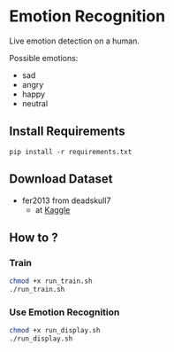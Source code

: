 # Emotion Recognition

Live emotion detection on a human.


Possible emotions:
* sad
* angry
* happy
* neutral

## Install Requirements

`pip install -r requirements.txt`


## Download Dataset

* fer2013 from deadskull7
  * at [Kaggle](https://www.kaggle.com/deadskull7/fer2013)

## How to ?

### Train

```sh
chmod +x run_train.sh
./run_train.sh
```

### Use Emotion Recognition

```sh
chmod +x run_display.sh
./run_display.sh
```



